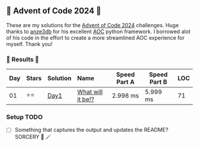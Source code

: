 ## 🎄 Advent of Code 2024 🎄

These are my solutions for the [Advent of Code 2024](https://adventofcode.com/2024) challenges. Huge thanks to [anze3db](https://github.com/anze3db) for his excellent [AOC](https://github.com/anze3db/adventofcode/tree/main) python framework. I borrowed alot of his code in the effort to create a more streamlined AOC experience for myself.  Thank you!

### 🎄 Results 🎄

| Day | Stars | Solution | Name | Speed Part A | Speed Part B | LOC |
| :--- | :----- | :---- | :---------------------------------------------------------------- | ----- | ----- | --- | 
| 01  | ⭐⭐ | [Day1](https://github.com/Landcruiser87/AoC2024/blob/main/day1/day1.py) |[What will it be!?](https://adventofcode.com/2024/day/1) | 2.998 ms | 5.999 ms | 71 |


### Setup TODO 

- [ ] Something that captures the output and updates the README? SORCERY :mage: :magic_wand: 
